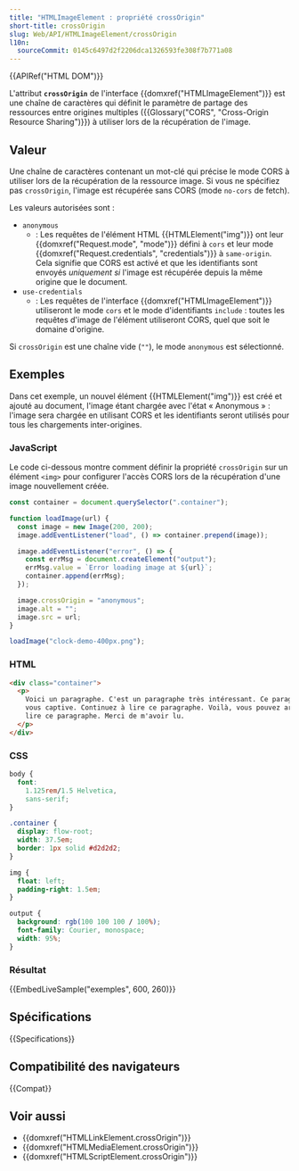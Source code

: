 ```yaml
---
title: "HTMLImageElement : propriété crossOrigin"
short-title: crossOrigin
slug: Web/API/HTMLImageElement/crossOrigin
l10n:
  sourceCommit: 0145c6497d2f2206dca1326593fe308f7b771a08
---
```


{{APIRef("HTML DOM")}}

L'attribut **`crossOrigin`** de l'interface {{domxref("HTMLImageElement")}} est une chaîne de caractères qui définit le paramètre de partage des ressources entre origines multiples ({{Glossary("CORS", "Cross-Origin Resource Sharing")}}) à utiliser lors de la récupération de l'image.

## Valeur

Une chaîne de caractères contenant un mot-clé qui précise le mode CORS à utiliser lors de la récupération de la ressource image. Si vous ne spécifiez pas `crossOrigin`, l'image est récupérée sans CORS (mode `no-cors` de fetch).

Les valeurs autorisées sont&nbsp;:

- `anonymous`
  - : Les requêtes de l'élément HTML {{HTMLElement("img")}} ont leur {{domxref("Request.mode", "mode")}} défini à `cors` et leur mode {{domxref("Request.credentials", "credentials")}} à `same-origin`. Cela signifie que CORS est activé et que les identifiants sont envoyés _uniquement si_ l'image est récupérée depuis la même origine que le document.
- `use-credentials`
  - : Les requêtes de l'interface {{domxref("HTMLImageElement")}} utiliseront le mode `cors` et le mode d'identifiants `include`&nbsp;: toutes les requêtes d'image de l'élément utiliseront CORS, quel que soit le domaine d'origine.

Si `crossOrigin` est une chaîne vide (`""`), le mode `anonymous` est sélectionné.

## Exemples

Dans cet exemple, un nouvel élément {{HTMLElement("img")}} est créé et ajouté au document, l'image étant chargée avec l'état «&nbsp;Anonymous&nbsp;»&nbsp;: l'image sera chargée en utilisant CORS et les identifiants seront utilisés pour tous les chargements inter-origines.

### JavaScript

Le code ci-dessous montre comment définir la propriété `crossOrigin` sur un élément `<img>` pour configurer l'accès CORS lors de la récupération d'une image nouvellement créée.

```js
const container = document.querySelector(".container");

function loadImage(url) {
  const image = new Image(200, 200);
  image.addEventListener("load", () => container.prepend(image));

  image.addEventListener("error", () => {
    const errMsg = document.createElement("output");
    errMsg.value = `Error loading image at ${url}`;
    container.append(errMsg);
  });

  image.crossOrigin = "anonymous";
  image.alt = "";
  image.src = url;
}

loadImage("clock-demo-400px.png");
```

### HTML

```html
<div class="container">
  <p>
    Voici un paragraphe. C'est un paragraphe très intéressant. Ce paragraphe
    vous captive. Continuez à lire ce paragraphe. Voilà, vous pouvez arrêter de
    lire ce paragraphe. Merci de m'avoir lu.
  </p>
</div>
```

### CSS

```css
body {
  font:
    1.125rem/1.5 Helvetica,
    sans-serif;
}

.container {
  display: flow-root;
  width: 37.5em;
  border: 1px solid #d2d2d2;
}

img {
  float: left;
  padding-right: 1.5em;
}

output {
  background: rgb(100 100 100 / 100%);
  font-family: Courier, monospace;
  width: 95%;
}
```

### Résultat

{{EmbedLiveSample("exemples", 600, 260)}}

## Spécifications

{{Specifications}}

## Compatibilité des navigateurs

{{Compat}}

## Voir aussi

- {{domxref("HTMLLinkElement.crossOrigin")}}
- {{domxref("HTMLMediaElement.crossOrigin")}}
- {{domxref("HTMLScriptElement.crossOrigin")}}
